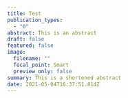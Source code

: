 ```yaml
---
title: Test
publication_types:
  - "0"
abstract: This is an abstract
draft: false
featured: false
image:
  filename: ""
  focal_point: Smart
  preview_only: false
summary: This is a shortened abstract
date: 2021-05-04T16:37:51.814Z
---
```

